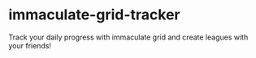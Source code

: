 # immaculate-grid-tracker
Track your daily progress with immaculate grid and create leagues with your friends!
